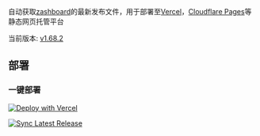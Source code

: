 自动获取[zashboard](https://github.com/Zephyruso/zashboard)的最新发布文件，用于部署至[Vercel](https://vercel.com)，[Cloudflare Pages](https://www.cloudflare.com/)等静态网页托管平台

当前版本: [<!-- RELEASE_TAG -->v1.68.2<!-- /RELEASE_TAG -->](https://github.com/Zephyruso/zashboard/releases)

## 部署
### 一键部署
[![Deploy with Vercel](https://vercel.com/button)](https://vercel.com/new/project?template=https://github.com/NaiHeeeee/zashboard)

[![Sync Latest Release](https://github.com/NaiHeeeee/zashboard/actions/workflows/sync-release.yml/badge.svg)](https://github.com/NaiHeeeee/zashboard/actions/workflows/sync-release.yml)